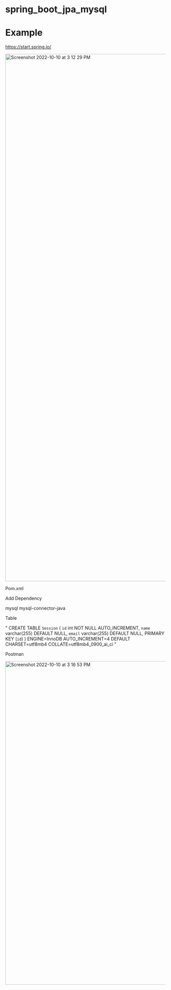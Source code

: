 # spring_boot_jpa_mysql

# Example

https://start.spring.io/

<img width="1654" alt="Screenshot 2022-10-10 at 3 12 29 PM" src="https://user-images.githubusercontent.com/7985860/194843690-f82732fc-a9a7-4e60-ba35-7ab59c9ff055.png">

Pom.xml

Add Dependency

<groupId>mysql</groupId>
<artifactId>mysql-connector-java</artifactId>

Table

" CREATE TABLE `Session` (
  `id` int NOT NULL AUTO_INCREMENT,
  `name` varchar(255) DEFAULT NULL,
  `email` varchar(255) DEFAULT NULL,
  PRIMARY KEY (`id`)
) ENGINE=InnoDB AUTO_INCREMENT=4 DEFAULT CHARSET=utf8mb4 COLLATE=utf8mb4_0900_ai_ci "

Postman

<img width="1015" alt="Screenshot 2022-10-10 at 3 16 53 PM" src="https://user-images.githubusercontent.com/7985860/194844518-ecbc2301-3b70-49c9-8fdc-bd15df4dc833.png">
